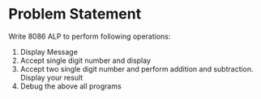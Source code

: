 # Problem Statement
Write 8086 ALP to perform following operations:
1. Display Message 
2. Accept single digit number and display
3. Accept two single digit number and perform addition and subtraction. Display your result
4. Debug the above all programs
